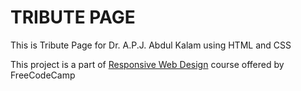 # TRIBUTE PAGE
This is Tribute Page for Dr. A.P.J. Abdul Kalam using HTML and CSS

This project is a part of [Responsive Web Design](https://www.freecodecamp.org/learn/responsive-web-design/) course offered by FreeCodeCamp
